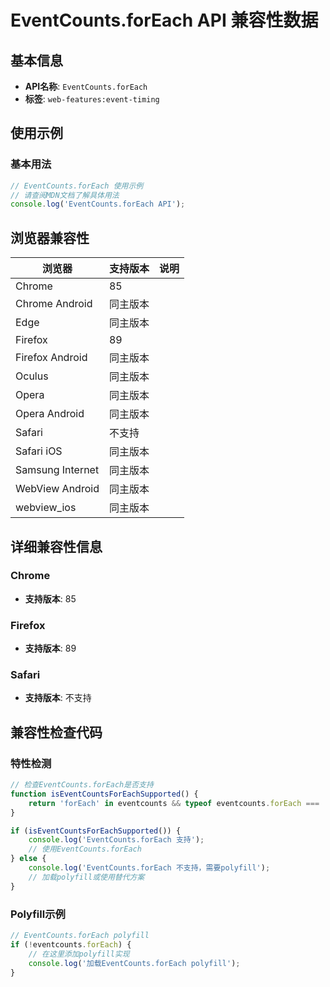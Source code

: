 # EventCounts.forEach API 兼容性数据

## 基本信息

- **API名称**: `EventCounts.forEach`
- **标签**: `web-features:event-timing`

## 使用示例

### 基本用法

```javascript
// EventCounts.forEach 使用示例
// 请查阅MDN文档了解具体用法
console.log('EventCounts.forEach API');
```

## 浏览器兼容性

| 浏览器 | 支持版本 | 说明 |
|--------|----------|------|
| Chrome | 85 |  |
| Chrome Android | 同主版本 |  |
| Edge | 同主版本 |  |
| Firefox | 89 |  |
| Firefox Android | 同主版本 |  |
| Oculus | 同主版本 |  |
| Opera | 同主版本 |  |
| Opera Android | 同主版本 |  |
| Safari | 不支持 |  |
| Safari iOS | 同主版本 |  |
| Samsung Internet | 同主版本 |  |
| WebView Android | 同主版本 |  |
| webview_ios | 同主版本 |  |

## 详细兼容性信息

### Chrome

- **支持版本**: 85

### Firefox

- **支持版本**: 89

### Safari

- **支持版本**: 不支持

## 兼容性检查代码

### 特性检测

```javascript
// 检查EventCounts.forEach是否支持
function isEventCountsForEachSupported() {
    return 'forEach' in eventcounts && typeof eventcounts.forEach === 'function';
}

if (isEventCountsForEachSupported()) {
    console.log('EventCounts.forEach 支持');
    // 使用EventCounts.forEach
} else {
    console.log('EventCounts.forEach 不支持，需要polyfill');
    // 加载polyfill或使用替代方案
}
```

### Polyfill示例

```javascript
// EventCounts.forEach polyfill
if (!eventcounts.forEach) {
    // 在这里添加polyfill实现
    console.log('加载EventCounts.forEach polyfill');
}
```

